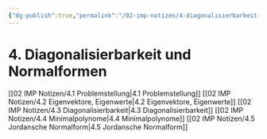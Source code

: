 ```yaml
---
{"dg-publish":true,"permalink":"/02-imp-notizen/4-diagonalisierbarkeit-und-normalformen/","dgHomeLink":true,"dgPassFrontmatter":false}
---
```


# 4. Diagonalisierbarkeit und Normalformen
[[02 IMP Notizen/4.1 Problemstellung|4.1 Problemstellung]]
[[02 IMP Notizen/4.2 Eigenvektore, Eigenwerte|4.2 Eigenvektore, Eigenwerte]]
[[02 IMP Notizen/4.3 Diagonalisierbarkeit|4.3 Diagonalisierbarkeit]]
[[02 IMP Notizen/4.4 Minimalpolynome|4.4 Minimalpolynome]]
[[02 IMP Notizen/4.5 Jordansche Normalform|4.5 Jordansche Normalform]]